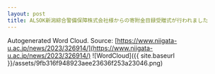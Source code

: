 ```yaml
---
layout: post
title: ALSOK新潟綜合警備保障株式会社様からの寄附金目録受贈式が行われました
---
```

Autogenerated Word Cloud.
Source\: [https://www.niigata-u.ac.jp/news/2023/326914/](https://www.niigata-u.ac.jp/news/2023/326914/)
![WordCloud]({{ site.baseurl }}/assets/9fb316f948923aee23636f253a23046.png)